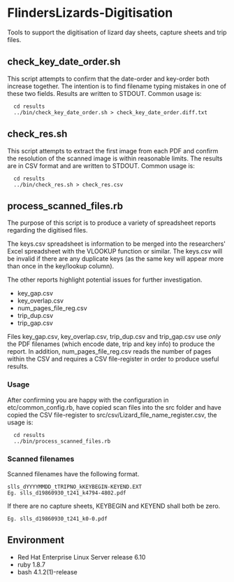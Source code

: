 # FlindersLizards-Digitisation

Tools to support the digitisation of lizard day sheets, capture sheets and trip files.

## check_key_date_order.sh

This script attempts to confirm that the date-order and key-order both
increase together. The intention is to find filename typing mistakes in
one of these two fields. Results are written to STDOUT. Common usage is:

```
  cd results
  ../bin/check_key_date_order.sh > check_key_date_order.diff.txt
```

## check_res.sh

This script attempts to extract the first image from each PDF and confirm
the resolution of the scanned image is within reasonable limits. The results
are in CSV format and are written to STDOUT. Common usage is:

```
  cd results
  ../bin/check_res.sh > check_res.csv
```

## process_scanned_files.rb

The purpose of this script is to produce a variety of spreadsheet reports
regarding the digitised files.

The keys.csv spreadsheet is information to be merged into
the researchers' Excel spreadsheet with the VLOOKUP function or similar.
The keys.csv will be invalid if there are any duplicate keys (as the same
key will appear more than once in the key/lookup column).

The other reports highlight potential issues for further investigation.
- key_gap.csv
- key_overlap.csv
- num_pages_file_reg.csv
- trip_dup.csv
- trip_gap.csv

Files key_gap.csv, key_overlap.csv, trip_dup.csv and trip_gap.csv
use *only* the PDF filenames (which encode date, trip and key info)
to produce the report. In addition, num_pages_file_reg.csv reads
the number of pages within the CSV and requires a CSV file-register
in order to produce useful results.

### Usage

After confirming you are happy with the configuration in
etc/common_config.rb, have copied scan files into the src
folder and have copied the CSV file-register to
src/csv/Lizard_file_name_register.csv, the usage is:

```
  cd results
  ../bin/process_scanned_files.rb
```

### Scanned filenames

Scanned filenames have the following format.
```
slls_dYYYYMMDD_tTRIPNO_kKEYBEGIN-KEYEND.EXT
Eg. slls_d19860930_t241_k4794-4802.pdf
```

If there are no capture sheets, KEYBEGIN and KEYEND shall both be zero.
```
Eg. slls_d19860930_t241_k0-0.pdf
```

## Environment

- Red Hat Enterprise Linux Server release 6.10
- ruby 1.8.7
- bash 4.1.2(1)-release

